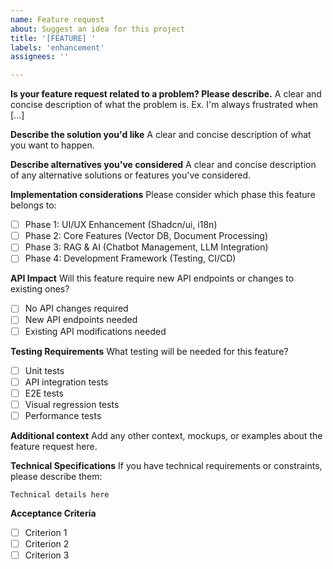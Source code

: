 ```yaml
---
name: Feature request
about: Suggest an idea for this project
title: '[FEATURE] '
labels: 'enhancement'
assignees: ''

---
```


**Is your feature request related to a problem? Please describe.**
A clear and concise description of what the problem is. Ex. I'm always frustrated when [...]

**Describe the solution you'd like**
A clear and concise description of what you want to happen.

**Describe alternatives you've considered**
A clear and concise description of any alternative solutions or features you've considered.

**Implementation considerations**
Please consider which phase this feature belongs to:

- [ ] Phase 1: UI/UX Enhancement (Shadcn/ui, i18n)
- [ ] Phase 2: Core Features (Vector DB, Document Processing)
- [ ] Phase 3: RAG & AI (Chatbot Management, LLM Integration)
- [ ] Phase 4: Development Framework (Testing, CI/CD)

**API Impact**
Will this feature require new API endpoints or changes to existing ones?
- [ ] No API changes required
- [ ] New API endpoints needed
- [ ] Existing API modifications needed

**Testing Requirements**
What testing will be needed for this feature?
- [ ] Unit tests
- [ ] API integration tests
- [ ] E2E tests
- [ ] Visual regression tests
- [ ] Performance tests

**Additional context**
Add any other context, mockups, or examples about the feature request here.

**Technical Specifications**
If you have technical requirements or constraints, please describe them:

```
Technical details here
```

**Acceptance Criteria**
- [ ] Criterion 1
- [ ] Criterion 2
- [ ] Criterion 3